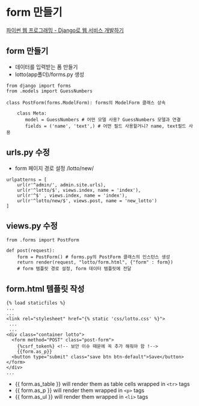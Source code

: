 # form 만들기

[파이썬 웹 프로그래밍 - Django로 웹 서비스 개발하기](https://www.inflearn.com/course/django-%ED%8C%8C%EC%9D%B4%EC%8D%AC-%EC%9E%A5%EA%B3%A0-%EA%B0%95%EC%A2%8C/)


## form 만들기
  - 데이터를 입력받는 폼 만들기
  - lotto(app폴더)/forms.py 생성
  ```
  from django import forms
  from .models import GuessNumbers

  class PostForm(forms.ModelForm): forms의 ModelForm 클래스 상속

      class Meta:
         model = GuessNumbers # 어떤 모델 사용? GuessNumbers 모델과 연결
         fields = ('name', 'text',) # 어떤 필드 사용할거니? name, text필드 사용
  ```

## urls.py 수정
  - form 페이지 경로 설정 /lotto/new/
```
urlpatterns = [
    url(r'^admin/', admin.site.urls),
    url(r'^lotto/$', views.index, name = 'index'),
    url(r'^$' , views.index, name = 'index'),
    url(r'^lotto/new/$', views.post, name = 'new_lotto')
]
```

## views.py 수정

```
from .forms import PostForm

def post(request):
    form = PostForm() # forms.py의 PostForm 클래스의 인스턴스 생성
    return render(request, "lotto/form.html", {"form" : form})
    # form 템플릿 경로 설정, form 데이터 템플릿에 전달
```

## form.html 템플릿 작성
```
{% load staticfiles %}
...
...
<link rel="stylesheet" href="{% static 'css/lotto.css' %}">
 ...
 ...
<div class="container lotto">
  <form method="POST" class="post-form">
 	{%csrf_token%} <!-- 보안 이슈 때문에 꼭 추가 해줘야 함 !-->
	{{form.as_p}}
  <button type="submit" class="save btn btn-default">Save</button> </form>
</div>
...
```
  - {{ form.as_table }} will render them as table cells wrapped in `<tr>` tags
  - {{ form.as_p }} will render them wrapped in `<p>` tags
  - {{ form.as_ul }} will render them wrapped in `<li>` tags
